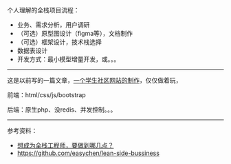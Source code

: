个人理解的全栈项目流程：

- 业务、需求分析，用户调研
- （可选）原型图设计（figma等），文档制作
- （可选）框架设计，技术栈选择
- 数据表设计
- 开发方式：最小模型增量开发，或。。。


---------------------

这是以前写的一篇文章，[一个学生社区网站的制作](https://blog-1301102143.cos-website.ap-beijing.myqcloud.com/posts/8528.html)，仅仅做着玩，

前端：html/css/js/bootstrap

后端：原生php、没redis、并发控制。。。




---------------------

参考资料：
- [想成为全栈工程师，要做到哪几点？](https://developer.aliyun.com/article/775697)
- https://github.com/easychen/lean-side-bussiness

